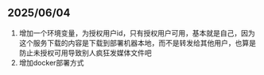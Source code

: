 ## 2025/06/04

1. 增加一个环境变量，为授权用户id，只有授权用户可用，基本就是自己，因为这个服务下载的内容是下载到部署机器本地，而不是转发给其他用户，也算是防止未授权可用导致别人疯狂发媒体文件吧
2. 增加docker部署方式
